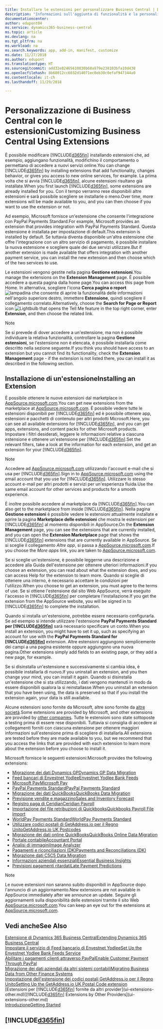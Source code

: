 ```yaml
---
title: Installare le estensioni per personalizzare Business Central | Documenti Microsoft
description: "Informazioni sull'aggiunta di funzionalità e la personalizzazione di Business Central tramite l'installazione delle estensioni."
documentationcenter: 
author: edupont04
ms.service: dynamics365-business-central
ms.topic: article
ms.devlang: na
ms.tgt_pltfrm: na
ms.workload: na
ms.search.keywords: app, add-in, manifest, customize
ms.date: 11/27/2018
ms.author: edupont
ms.translationtype: HT
ms.sourcegitcommit: add32e82465610830b68a979e238103bfa10d438
ms.openlocfilehash: 8b68012cc6032d14071ec0eb30c0efaf947344a0
ms.contentlocale: it-ch
ms.lasthandoff: 11/29/2018

---
```

# <a name="customizing-business-central-using-extensions"></a><span data-ttu-id="a5d1e-103">Personalizzazione di Business Central con le estensioni</span><span class="sxs-lookup"><span data-stu-id="a5d1e-103">Customizing Business Central Using Extensions</span></span>
<span data-ttu-id="a5d1e-104">È possibile modificare [!INCLUDE[d365fin](includes/d365fin_md.md)] installando estensioni che, ad esempio, aggiungano funzionalità, modifichino il comportamento o permettano di accedere a nuovi servizi online.</span><span class="sxs-lookup"><span data-stu-id="a5d1e-104">You can change [!INCLUDE[d365fin](includes/d365fin_md.md)] by installing extensions that add functionality, changes behavior, or gives you access to new online services, for example.</span></span>
<span data-ttu-id="a5d1e-105">La prima volta che si avvia [!INCLUDE[d365fin](includes/d365fin_md.md)], alcune estensioni risultano già installate.</span><span class="sxs-lookup"><span data-stu-id="a5d1e-105">When you first launch [!INCLUDE[d365fin](includes/d365fin_md.md)], some extensions are already installed for you.</span></span> <span data-ttu-id="a5d1e-106">Con il tempo verranno rese disponibili altre estensioni e sarà possibile scegliere se installarle o meno.</span><span class="sxs-lookup"><span data-stu-id="a5d1e-106">Over time, more extensions will be made available to you, and you can then choose if you want to use the extension or not.</span></span>

<span data-ttu-id="a5d1e-107">Ad esempio, Microsoft fornisce un'estensione che consente l'integrazione con PayPal Payments Standard.</span><span class="sxs-lookup"><span data-stu-id="a5d1e-107">For example, Microsoft provides an extension that provides integration with PayPal Payments Standard.</span></span> <span data-ttu-id="a5d1e-108">Questa estensione è installata per impostazione di default.</span><span class="sxs-lookup"><span data-stu-id="a5d1e-108">This extension is installed by default.</span></span>
<span data-ttu-id="a5d1e-109">Se tuttavia diventa disponibile un'altra estensione che offre l'integrazione con un altro servizio di pagamento, è possibile installare la nuova estensione e scegliere quale dei due servizi utilizzare.</span><span class="sxs-lookup"><span data-stu-id="a5d1e-109">But if another extension is made available that offers integration with another payment service, you can install the new extension and then choose which of the two services to use.</span></span>  

<span data-ttu-id="a5d1e-110">Le estensioni vengono gestite nella pagina **Gestione estensioni**.</span><span class="sxs-lookup"><span data-stu-id="a5d1e-110">You manage the extensions on the **Extension Management** page.</span></span> <span data-ttu-id="a5d1e-111">È possibile accedere a questa pagina dalla home page.</span><span class="sxs-lookup"><span data-stu-id="a5d1e-111">You can access this page from Home.</span></span> <span data-ttu-id="a5d1e-112">In alternativa, scegliere l'icona **Cerca pagina o report** ![lampadina che consente di aprire la funzionalità delle informazioni](media/ui-search/search_small.png "Informazioni sull'operazione che si desidera eseguire") nell'angolo superiore destro, immettere **Estensione**, quindi scegliere il collegamento correlato.</span><span class="sxs-lookup"><span data-stu-id="a5d1e-112">Alternatively, choose the **Search for Page or Report** icon ![Lightbulb that opens the Tell Me feature](media/ui-search/search_small.png "Tell me what you want to do") in the top right corner, enter **Extension**, and then choose the related link.</span></span>  

> [!NOTE]  
>   <span data-ttu-id="a5d1e-113">Se si prevede di dover accedere a un'estensione, ma non è possibile individuare la relativa funzionalità, controllare la pagina **Gestione estensioni**, se l'estensione non è elencata, è possibile installarla come descritto nella sezione seguente.</span><span class="sxs-lookup"><span data-stu-id="a5d1e-113">If you think you should have access to an extension but you cannot find its functionality, check the **Extension Management** page - if the extension is not listed there, you can install it as described in the following section.</span></span>  

## <a name="installing-an-extension"></a><span data-ttu-id="a5d1e-114">Installazione di un'estensione</span><span class="sxs-lookup"><span data-stu-id="a5d1e-114">Installing an Extension</span></span>
<span data-ttu-id="a5d1e-115">È possibile ottenere le nuove estensioni dal marketplace in [AppSource.microsoft.com](https://appsource.microsoft.com/en-us/marketplace/apps?src=dynamics365website&product=dynamics-365-business-central).</span><span class="sxs-lookup"><span data-stu-id="a5d1e-115">You can get new extensions from the marketplace at [AppSource.microsoft.com](https://appsource.microsoft.com/en-us/marketplace/apps?src=dynamics365website&product=dynamics-365-business-central).</span></span> <span data-ttu-id="a5d1e-116">È possibile vedere tutte le estensioni disponibili per [!INCLUDE[d365fin](includes/d365fin_md.md)] ed è possibile ottenere app, estensioni e pacchetti di contenuto per altri prodotti Microsoft.</span><span class="sxs-lookup"><span data-stu-id="a5d1e-116">Here, you can see all available extensions for [!INCLUDE[d365fin](includes/d365fin_md.md)], and you can get apps, extensions, and content packs for other Microsoft products.</span></span> <span data-ttu-id="a5d1e-117">Impostare i filtri desiderati, leggere le informazioni relative a ciascuna estensione e ottenere un'estensione per [!INCLUDE[d365fin](includes/d365fin_md.md)].</span><span class="sxs-lookup"><span data-stu-id="a5d1e-117">Set the relevant filters, take a look at the information for each extension, and get an extension for your [!INCLUDE[d365fin](includes/d365fin_md.md)].</span></span>  
> [!NOTE]  
>   <span data-ttu-id="a5d1e-118">Accedere ad [AppSource.microsoft.com](https://appsource.microsoft.com/) utilizzando l'account e-mail che si usa per [!INCLUDE[d365fin](includes/d365fin_md.md)].</span><span class="sxs-lookup"><span data-stu-id="a5d1e-118">Sign in to [AppSource.microsoft.com](https://appsource.microsoft.com/) using the email account that you use for [!INCLUDE[d365fin](includes/d365fin_md.md)].</span></span> <span data-ttu-id="a5d1e-119">Utilizzare lo stesso account e-mail per altri prodotti e servizi per un'esperienza fluida.</span><span class="sxs-lookup"><span data-stu-id="a5d1e-119">Use the same email account for other services and products for a smooth experience.</span></span>  

<span data-ttu-id="a5d1e-120">È inoltre possibile accedere al marketplace da [!INCLUDE[d365fin](includes/d365fin_md.md)].</span><span class="sxs-lookup"><span data-stu-id="a5d1e-120">You can also get to the marketplace from inside [!INCLUDE[d365fin](includes/d365fin_md.md)].</span></span> <span data-ttu-id="a5d1e-121">Nella pagina **Gestione estensioni** è possibile vedere le estensioni attualmente installate e aprire la pagina **Marketplace delle estensioni** che mostra le estensioni per [!INCLUDE[d365fin](includes/d365fin_md.md)] al momento disponibili in AppSource.</span><span class="sxs-lookup"><span data-stu-id="a5d1e-121">On the **Extension Management** page, you can see the extensions that are currently installed, and you can open the **Extension Marketplace** page that shows the [!INCLUDE[d365fin](includes/d365fin_md.md)] extensions that are currently available in AppSource.</span></span> <span data-ttu-id="a5d1e-122">Se si sceglie il collegamento *Altre app*, si passa a [AppSource.microsoft.com](https://appsource.microsoft.com/en-us/marketplace/apps?product=dynamics-365%3Bdynamics-365-for-financials&page=1).</span><span class="sxs-lookup"><span data-stu-id="a5d1e-122">If you choose the *More apps* link, you are taken to [AppSource.microsoft.com](https://appsource.microsoft.com/en-us/marketplace/apps?product=dynamics-365%3Bdynamics-365-for-financials&page=1).</span></span>  

<span data-ttu-id="a5d1e-123">Se si sceglie un'estensione, è possibile leggerne una descrizione e accedere alla Guida dell'estensione per ottenere ulteriori informazioni.</span><span class="sxs-lookup"><span data-stu-id="a5d1e-123">If you choose an extension, you can read about what the extension does, and you can access Help for the extension to learn more.</span></span> <span data-ttu-id="a5d1e-124">Quando si sceglie di ottenere una interno, è necessario accettare le condizioni per l'utilizzo.</span><span class="sxs-lookup"><span data-stu-id="a5d1e-124">When you choose to get an extension, you must agree to the terms of use.</span></span> <span data-ttu-id="a5d1e-125">Se si ottiene l'estensione dal sito Web AppSource, verrà eseguito l'accesso in [!INCLUDE[d365fin](includes/d365fin_md.md)] per completare l'installazione.</span><span class="sxs-lookup"><span data-stu-id="a5d1e-125">If you get the extension from the AppSource website, you will be signed in to [!INCLUDE[d365fin](includes/d365fin_md.md)] to complete the installation.</span></span>  

<span data-ttu-id="a5d1e-126">Quando si installa un'estensione, potrebbe essere necessario configurarla. Se ad esempio si intende utilizzare l'estensione **PayPal Payments Standard per [!INCLUDE[d365fin](includes/d365fin_md.md)]** sarà necessario specificare un conto.</span><span class="sxs-lookup"><span data-stu-id="a5d1e-126">When you install an extension, you might have to set it up, such as specifying an account for use with the **PayPal Payments Standard for [!INCLUDE[d365fin](includes/d365fin_md.md)]** extension.</span></span>
<span data-ttu-id="a5d1e-127">Altre estensioni aggiungono semplicemente dei campi a una pagina esistente oppure aggiungono una nuova pagina.</span><span class="sxs-lookup"><span data-stu-id="a5d1e-127">Other extensions simply add fields to an existing page, or they add a new page, for example.</span></span>   

<span data-ttu-id="a5d1e-128">Se si disinstalla un'estensione e successivamente si cambia idea, è possibile installarla di nuovo.</span><span class="sxs-lookup"><span data-stu-id="a5d1e-128">If you uninstall an extension, and you then change your mind, you can install it again.</span></span> <span data-ttu-id="a5d1e-129">Quando si disinstalla un'estensione che si sta utilizzando, i dati vengono mantenuti in modo da essere disponibili qualora la si reinstallasse.</span><span class="sxs-lookup"><span data-stu-id="a5d1e-129">When you uninstall an extension that you have been using, the data is preserved so that if you install the extension again, your data is still available.</span></span>  

<span data-ttu-id="a5d1e-130">Alcune estensioni sono fornite da Microsoft, altre sono fornite da [altre società](ui-extensions-other.md).</span><span class="sxs-lookup"><span data-stu-id="a5d1e-130">Some extensions are provided by Microsoft, and other extensions are provided by [other companies](ui-extensions-other.md).</span></span> <span data-ttu-id="a5d1e-131">Tutte le estensioni sono state sottoposte a testing prima di essere rese disponibili. Tuttavia si consiglia di accedere ai collegamenti forniti con ciascuna estensione per ottenere maggiori informazioni sull'estensione prima di scegliere di installarla.</span><span class="sxs-lookup"><span data-stu-id="a5d1e-131">All extensions are tested before they are made available to you, but we recommend that you access the links that are provided with each extension to learn more about the extension before you choose to install it.</span></span>  

<span data-ttu-id="a5d1e-132">Microsoft fornisce le seguenti estensioni:</span><span class="sxs-lookup"><span data-stu-id="a5d1e-132">Microsoft provides the following extensions:</span></span>  

* [<span data-ttu-id="a5d1e-133">Migrazione dei dati Dynamics GP</span><span class="sxs-lookup"><span data-stu-id="a5d1e-133">Dynamics GP Data Migration</span></span>](ui-extensions-dynamicsgp-data-migration.md)  
* [<span data-ttu-id="a5d1e-134">Feed bancari di Envestnet Yodlee</span><span class="sxs-lookup"><span data-stu-id="a5d1e-134">Envestnet Yodlee Bank Feeds</span></span>](ui-extensions-yodlee-bank-feeds.md)  
* [<span data-ttu-id="a5d1e-135">Microsoft Pay</span><span class="sxs-lookup"><span data-stu-id="a5d1e-135">Microsoft Pay</span></span>](ui-extensions-microsoft-pay-payments.md)  
* [<span data-ttu-id="a5d1e-136">PayPal Payments Standard</span><span class="sxs-lookup"><span data-stu-id="a5d1e-136">PayPal Payments Standard</span></span>](ui-extensions-paypal-payments-standard.md)  
* [<span data-ttu-id="a5d1e-137">Migrazione dei dati QuickBooks</span><span class="sxs-lookup"><span data-stu-id="a5d1e-137">QuickBooks Data Migration</span></span>](ui-extensions-quickbooks-data-migration.md)  
* [<span data-ttu-id="a5d1e-138">Previsione vendite e magazzino</span><span class="sxs-lookup"><span data-stu-id="a5d1e-138">Sales and Inventory Forecast</span></span>](ui-extensions-sales-forecast.md)  
* [<span data-ttu-id="a5d1e-139">Registro paga di Ceridian</span><span class="sxs-lookup"><span data-stu-id="a5d1e-139">Ceridian Payroll</span></span>](ui-extensions-ceridian-payroll.md)  
* [<span data-ttu-id="a5d1e-140">Importazione del file retribuzioni di Quickbooks</span><span class="sxs-lookup"><span data-stu-id="a5d1e-140">Quickbooks Payroll File Import</span></span>](ui-extensions-quickbooks-payroll.md)  
* [<span data-ttu-id="a5d1e-141">WorldPay Payments Standard</span><span class="sxs-lookup"><span data-stu-id="a5d1e-141">WorldPay Payments Standard</span></span>](ui-extensions-worldpay-payments-standard.md)  
* [<span data-ttu-id="a5d1e-142">Utilizzare codici postali di GetAddress.io per il Regno Unito</span><span class="sxs-lookup"><span data-stu-id="a5d1e-142">GetAddress.io UK Postcodes</span></span>](ui-extensions-getaddressio.md)  
* [<span data-ttu-id="a5d1e-143">Migrazione dei dati online QuickBooks</span><span class="sxs-lookup"><span data-stu-id="a5d1e-143">QuickBooks Online Data Migration</span></span>](ui-extensions-quickbooks-online-data-migration.md)  
* [<span data-ttu-id="a5d1e-144">Portale contabile</span><span class="sxs-lookup"><span data-stu-id="a5d1e-144">Accountant Portal</span></span>](ui-extensions-accountant-portal.md)  
* [<span data-ttu-id="a5d1e-145">Analisi di immagini</span><span class="sxs-lookup"><span data-stu-id="a5d1e-145">Image Analyzer</span></span>](ui-extensions-image-analyzer.md)  
* [<span data-ttu-id="a5d1e-146">Pagamenti e riconciliazioni (DK)</span><span class="sxs-lookup"><span data-stu-id="a5d1e-146">Payments and Reconciliations (DK)</span></span>](ui-extensions-payments-reconciliation-formats-dk.md)  
* [<span data-ttu-id="a5d1e-147">Migrazione dati C5</span><span class="sxs-lookup"><span data-stu-id="a5d1e-147">C5 Data Migration</span></span>](ui-extensions-c5-data-migration.md)  
* [<span data-ttu-id="a5d1e-148">Informazioni aziendali essenziali</span><span class="sxs-lookup"><span data-stu-id="a5d1e-148">Essential Business Insights</span></span>](ui-extensions-essential-business-insights.md)  
* [<span data-ttu-id="a5d1e-149">Previsioni pagamenti ritardati</span><span class="sxs-lookup"><span data-stu-id="a5d1e-149">Late Payment Predictions</span></span>](ui-extensions-late-payment-prediction.md  )

> [!NOTE]  
>  <span data-ttu-id="a5d1e-150">Le nuove estensioni non saranno subito disponibili in AppSource dopo l'annuncio di un aggiornamento.</span><span class="sxs-lookup"><span data-stu-id="a5d1e-150">New extensions are not available in AppSource immediately after we announce an update.</span></span> <span data-ttu-id="a5d1e-151">Seguire gli aggiornamenti sulla disponibilità delle estensioni tramite il sito Web [AppSource.microsoft.com](https://appsource.microsoft.com/en-us/marketplace/apps?product=dynamics-365%3Bdynamics-365-for-financials&page=1).</span><span class="sxs-lookup"><span data-stu-id="a5d1e-151">You can keep an eye out for the extensions at [AppSource.microsoft.com](https://appsource.microsoft.com/en-us/marketplace/apps?product=dynamics-365%3Bdynamics-365-for-financials&page=1).</span></span>

## <a name="see-also"></a><span data-ttu-id="a5d1e-152">Vedi anche</span><span class="sxs-lookup"><span data-stu-id="a5d1e-152">See Also</span></span>
[<span data-ttu-id="a5d1e-153">Estensione di Dynamics 365 Business Central</span><span class="sxs-lookup"><span data-stu-id="a5d1e-153">Extending Dynamics 365 Business Central</span></span>](about-develop-extensions.md)  
[<span data-ttu-id="a5d1e-154">Impostare il servizio di Feed bancario di Envestnet Yodlee</span><span class="sxs-lookup"><span data-stu-id="a5d1e-154">Set Up the Envestnet Yodlee Bank Feeds Service</span></span>](bank-how-setup-bank-statement-service.md)  
[<span data-ttu-id="a5d1e-155">Abilitare i pagamenti clienti attraverso PayPal</span><span class="sxs-lookup"><span data-stu-id="a5d1e-155">Enable Customer Payment Through PayPal</span></span>](sales-how-enable-payment-service-extensions.md)  
[<span data-ttu-id="a5d1e-156">Migrazione dei dati aziendali da altri sistemi contabili</span><span class="sxs-lookup"><span data-stu-id="a5d1e-156">Migrating Business Data from Other Finance Systems</span></span>](across-import-data-configuration-packages.md)  
[<span data-ttu-id="a5d1e-157">Impostazione dell'estensione dei codici postali GetAddress.io per il Regno Unito</span><span class="sxs-lookup"><span data-stu-id="a5d1e-157">Setting Up the GetAddress.io UK Postal Code extension</span></span>](LocalFunctionality/UnitedKingdom/uk-setup-postal-code-service.md)  
<span data-ttu-id="a5d1e-158">[Estensioni per [!INCLUDE[d365fin](includes/d365fin_md.md)] fornite da altri provider](ui-extensions-other.md)</span><span class="sxs-lookup"><span data-stu-id="a5d1e-158">[[!INCLUDE[d365fin](includes/d365fin_md.md)] Extensions by Other Providers](ui-extensions-other.md)</span></span>  
[<span data-ttu-id="a5d1e-159">Introduzione</span><span class="sxs-lookup"><span data-stu-id="a5d1e-159">Getting Started</span></span>](product-get-started.md)  

## [!INCLUDE[d365fin](includes/free_trial_md.md)]  

